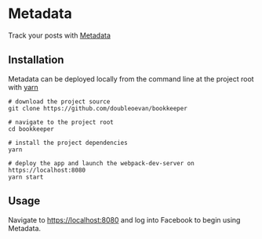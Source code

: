 # Metadata

Track your posts with <a href="https://bookkeeper.one/" target="_blank">Metadata</a>

## Installation

Metadata can be deployed locally from the command line at the project root with <a href="https://yarnpkg.com//" target="_blank">yarn</a>

```
# download the project source
git clone https://github.com/doubleoevan/bookkeeper 

# navigate to the project root
cd bookkeeper 

# install the project dependencies
yarn 

# deploy the app and launch the webpack-dev-server on https://localhost:8080
yarn start 
```

## Usage

Navigate to <a href="https://localhost:8080" target="_blank">https://localhost:8080</a> and log into Facebook to begin using Metadata.<br/> 

